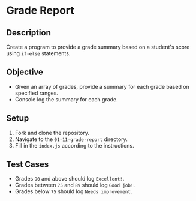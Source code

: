 # Grade Report

## Description
Create a program to provide a grade summary based on a student's score using `if-else` statements.

## Objective
- Given an array of grades, provide a summary for each grade based on specified ranges.
- Console log the summary for each grade.

## Setup
1. Fork and clone the repository.
2. Navigate to the `01-11-grade-report` directory.
3. Fill in the `index.js` according to the instructions.

## Test Cases
- Grades `90` and above should log `Excellent!`.
- Grades between `75` and `89` should log `Good job!`.
- Grades below `75` should log `Needs improvement`.